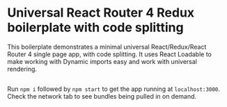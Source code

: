 # Universal React Router 4 Redux boilerplate with code splitting

This boilerplate demonstrates a minimal universal React/Redux/React Router 4 single page app, with code splitting. It uses React Loadable to make working with Dynamic imports easy and work with universal rendering.


## 
Run `npm i` followed by `npm start` to get the app running at `localhost:3000`. Check the network tab to see bundles being pulled in on demand.

